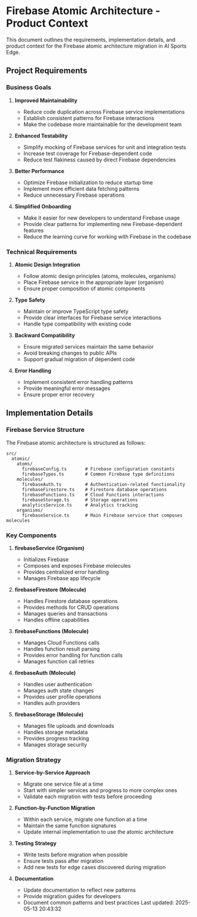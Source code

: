 <!-- ROO-NARRATIVE-CONTEXT -->

# Firebase Atomic Architecture - Product Context

This document outlines the requirements, implementation details, and product context for the Firebase atomic architecture migration in AI Sports Edge.

## Project Requirements

### Business Goals

1. **Improved Maintainability**

   - Reduce code duplication across Firebase service implementations
   - Establish consistent patterns for Firebase interactions
   - Make the codebase more maintainable for the development team

2. **Enhanced Testability**

   - Simplify mocking of Firebase services for unit and integration tests
   - Increase test coverage for Firebase-dependent code
   - Reduce test flakiness caused by direct Firebase dependencies

3. **Better Performance**

   - Optimize Firebase initialization to reduce startup time
   - Implement more efficient data fetching patterns
   - Reduce unnecessary Firebase operations

4. **Simplified Onboarding**
   - Make it easier for new developers to understand Firebase usage
   - Provide clear patterns for implementing new Firebase-dependent features
   - Reduce the learning curve for working with Firebase in the codebase

### Technical Requirements

1. **Atomic Design Integration**

   - Follow atomic design principles (atoms, molecules, organisms)
   - Place Firebase service in the appropriate layer (organism)
   - Ensure proper composition of atomic components

2. **Type Safety**

   - Maintain or improve TypeScript type safety
   - Provide clear interfaces for Firebase service interactions
   - Handle type compatibility with existing code

3. **Backward Compatibility**

   - Ensure migrated services maintain the same behavior
   - Avoid breaking changes to public APIs
   - Support gradual migration of dependent code

4. **Error Handling**
   - Implement consistent error handling patterns
   - Provide meaningful error messages
   - Ensure proper error recovery

## Implementation Details

### Firebase Service Structure

The Firebase atomic architecture is structured as follows:

```
src/
  atomic/
    atoms/
      firebaseConfig.ts       # Firebase configuration constants
      firebaseTypes.ts        # Common Firebase type definitions
    molecules/
      firebaseAuth.ts         # Authentication-related functionality
      firebaseFirestore.ts    # Firestore database operations
      firebaseFunctions.ts    # Cloud Functions interactions
      firebaseStorage.ts      # Storage operations
      analyticsService.ts     # Analytics tracking
    organisms/
      firebaseService.ts      # Main Firebase service that composes molecules
```

### Key Components

1. **firebaseService (Organism)**

   - Initializes Firebase
   - Composes and exposes Firebase molecules
   - Provides centralized error handling
   - Manages Firebase app lifecycle

2. **firebaseFirestore (Molecule)**

   - Handles Firestore database operations
   - Provides methods for CRUD operations
   - Manages queries and transactions
   - Handles offline capabilities

3. **firebaseFunctions (Molecule)**

   - Manages Cloud Functions calls
   - Handles function result parsing
   - Provides error handling for function calls
   - Manages function call retries

4. **firebaseAuth (Molecule)**

   - Handles user authentication
   - Manages auth state changes
   - Provides user profile operations
   - Handles auth providers

5. **firebaseStorage (Molecule)**
   - Manages file uploads and downloads
   - Handles storage metadata
   - Provides progress tracking
   - Manages storage security

### Migration Strategy

1. **Service-by-Service Approach**

   - Migrate one service file at a time
   - Start with simpler services and progress to more complex ones
   - Validate each migration with tests before proceeding

2. **Function-by-Function Migration**

   - Within each service, migrate one function at a time
   - Maintain the same function signatures
   - Update internal implementation to use the atomic architecture

3. **Testing Strategy**

   - Write tests before migration when possible
   - Ensure tests pass after migration
   - Add new tests for edge cases discovered during migration

4. **Documentation**
   - Update documentation to reflect new patterns
   - Provide migration guides for developers
   - Document common patterns and best practices
     Last updated: 2025-05-13 20:43:32
